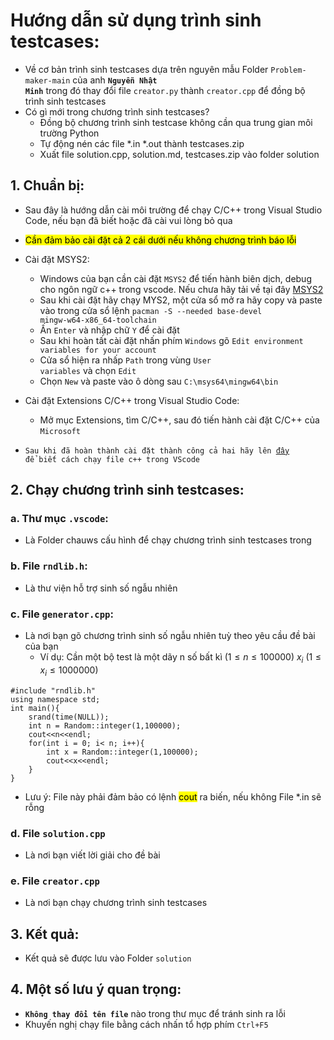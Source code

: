 # Hướng dẫn sử dụng trình sinh testcases:
* Về cơ bản trình sinh testcases dựa trên nguyên mẫu Folder <code>Problem-maker-main</code> của anh <code><strong>Nguyễn Nhật Minh</strong></code> trong đó thay đổi file <code>creator.py</code> thành <code>creator.cpp</code> để đồng bộ trình sinh testcases
* Có gì mới trong chương trình sinh testcases?
    * Đồng bộ chương trình sinh testcase không cần qua trung gian môi trường Python
    * Tự động nén các file *.in *.out thành testcases.zip
    * Xuất file solution.cpp, solution.md, testcases.zip vào folder solution
## 1. Chuẩn bị:
* Sau đây là hướng dẫn cài môi trường để chạy C/C++ trong Visual Studio Code, nếu bạn đã biết hoặc đã cài vui lòng bỏ qua
* <mark>Cần đảm bảo cài đặt cả 2 cái dưới nếu không chương trình báo lỗi</mark>
* Cài đặt MSYS2:
    * Windows của bạn cần cài đặt <code>MSYS2</code> để tiến hành biên dịch, debug cho ngôn ngữ c++ trong vscode. Nếu chưa hãy tải về tại đây [MSYS2](https://github.com/msys2/msys2-installer/releases/download/2022-06-03/msys2-x86_64-20220603.exe)
    * Sau khi cài đặt hãy chạy MYS2, một cửa sổ mở ra hãy copy và paste vào trong cửa sổ lệnh <code>pacman -S --needed base-devel mingw-w64-x86_64-toolchain</code>
    * Ấn <code>Enter</code> và nhập chữ <code>Y</code> để cài đặt
    * Sau khi hoàn tất cài đặt nhấn phím <code>Windows</code> gõ <code>Edit environment variables for your account</code>
    * Cửa sổ hiện ra nhấp <code>Path</code> trong vùng <code>User variables</code> và chọn <code>Edit</code>
    * Chọn <code>New</code> và paste vào ô dòng sau <code>C:\msys64\mingw64\bin</code>

* Cài đặt Extensions C/C++ trong Visual Studio Code:
    * Mở mục Extensions, tìm C/C++, sau đó tiến hành cài đặt C/C++ của <code>Microsoft</code>
* <code>Sau khi đã hoàn thành cài đặt thành công cả hai hãy lên [đây](https://code.visualstudio.com/docs/cpp/config-mingw#_run-helloworldcpp) để biết cách chạy file c++ trong VScode</code>
## 2. Chạy chương trình sinh testcases:
### a. Thư mục <code>.vscode</code>:
* Là Folder chauws cấu hình để chạy chương trình sinh testcases trong 
### b. File <code>rndlib.h</code>:
* Là thư viện hỗ trợ sinh số ngẫu nhiên
### c. File <code>generator.cpp</code>:
* Là nơi bạn gõ chương trình sinh số ngẫu nhiên tuỳ theo yêu cầu đề bài của bạn
    * Ví dụ: Cần một bộ test là một dãy n số bất kì ($1\leq n \leq 100000$) $x_i$ ($1\leq x_i \leq 1000000$)
```
#include "rndlib.h"
using namespace std;
int main(){
    srand(time(NULL));
    int n = Random::integer(1,100000);
    cout<<n<<endl;
    for(int i = 0; i< n; i++){
        int x = Random::integer(1,100000);
        cout<<x<<endl;
    }
}
```
* Lưu ý: File này phải đảm bảo có lệnh <mark>cout</mark> ra biến, nếu không File *.in sẽ rỗng
### d. File <code>solution.cpp</code>
* Là nơi bạn viết lời giải cho đề bài
### e. File <code>creator.cpp</code>
* Là nơi bạn chạy chương trình sinh testcases
## 3. Kết quả:
* Kết quả sẽ được lưu vào Folder <code>solution</code>
## 4. Một số lưu ý quan trọng:
* <code><strong>Không thay đổi tên file</code></strong> nào trong thư mục để tránh sinh ra lỗi
* Khuyến nghị chạy file bằng cách nhấn tổ hợp phím <code>Ctrl+F5</code>